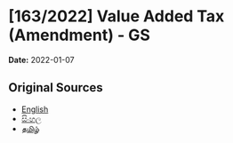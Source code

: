 # [163/2022] Value Added Tax (Amendment) - GS

**Date:** 2022-01-07

## Original Sources

- [English](https://documents.gov.lk/view/bills/2022/1/163-2022_E.pdf)
- [සිංහල](https://documents.gov.lk/view/bills/2022/1/163-2022_S.pdf)
- [தமிழ்](https://documents.gov.lk/view/bills/2022/1/163-2022_T.pdf)
